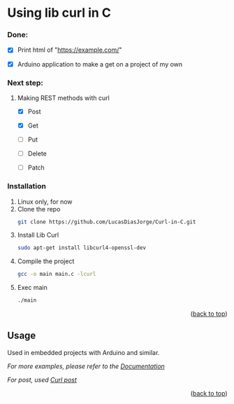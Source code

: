 # Using lib curl in C

### Done:

  - [x] Print html of "https://example.com/"
  
  - [x] Arduino application to make a get on a project of my own 

### Next step:

1. Making REST methods with curl
  
      - [x] Post
  
      - [x] Get
  
      - [ ] Put
  
      - [ ] Delete
    
      - [ ] Patch
  
  ### Installation

1. Linux only, for now
2. Clone the repo
   ```sh
   git clone https://github.com/LucasDiasJorge/Curl-in-C.git
   ```
3. Install Lib Curl
   ```sh
   sudo apt-get install libcurl4-openssl-dev
   ```
4. Compile the project
    ```sh
   gcc -o main main.c -lcurl
   ```
5. Exec main
    ```sh
   ./main
   ```   
 

<p align="right">(<a href="#readme-top">back to top</a>)</p>

<!-- USAGE EXAMPLES -->
## Usage

Used in embedded projects with Arduino and similar.

_For more examples, please refer to the [Documentation](https://curl.se/docs/)_

_For post, used [Curl post](https://curl.se/libcurl/c/http-post.html)_

<p align="right">(<a href="#readme-top">back to top</a>)</p>
